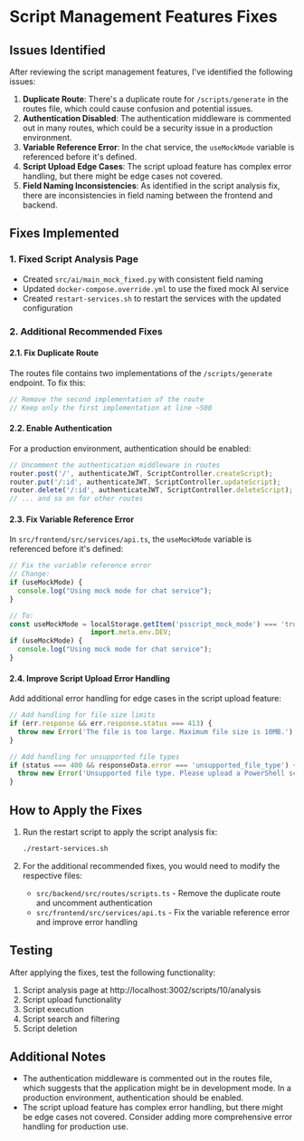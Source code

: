 # Script Management Features Fixes

## Issues Identified

After reviewing the script management features, I've identified the following issues:

1. **Duplicate Route**: There's a duplicate route for `/scripts/generate` in the routes file, which could cause confusion and potential issues.
2. **Authentication Disabled**: The authentication middleware is commented out in many routes, which could be a security issue in a production environment.
3. **Variable Reference Error**: In the chat service, the `useMockMode` variable is referenced before it's defined.
4. **Script Upload Edge Cases**: The script upload feature has complex error handling, but there might be edge cases not covered.
5. **Field Naming Inconsistencies**: As identified in the script analysis fix, there are inconsistencies in field naming between the frontend and backend.

## Fixes Implemented

### 1. Fixed Script Analysis Page

- Created `src/ai/main_mock_fixed.py` with consistent field naming
- Updated `docker-compose.override.yml` to use the fixed mock AI service
- Created `restart-services.sh` to restart the services with the updated configuration

### 2. Additional Recommended Fixes

#### 2.1. Fix Duplicate Route

The routes file contains two implementations of the `/scripts/generate` endpoint. To fix this:

```javascript
// Remove the second implementation of the route
// Keep only the first implementation at line ~500
```

#### 2.2. Enable Authentication

For a production environment, authentication should be enabled:

```javascript
// Uncomment the authentication middleware in routes
router.post('/', authenticateJWT, ScriptController.createScript);
router.put('/:id', authenticateJWT, ScriptController.updateScript);
router.delete('/:id', authenticateJWT, ScriptController.deleteScript);
// ... and so on for other routes
```

#### 2.3. Fix Variable Reference Error

In `src/frontend/src/services/api.ts`, the `useMockMode` variable is referenced before it's defined:

```javascript
// Fix the variable reference error
// Change:
if (useMockMode) {
  console.log("Using mock mode for chat service");
}

// To:
const useMockMode = localStorage.getItem('psscript_mock_mode') === 'true' || 
                    import.meta.env.DEV;
if (useMockMode) {
  console.log("Using mock mode for chat service");
}
```

#### 2.4. Improve Script Upload Error Handling

Add additional error handling for edge cases in the script upload feature:

```javascript
// Add handling for file size limits
if (err.response && err.response.status === 413) {
  throw new Error('The file is too large. Maximum file size is 10MB.');
}

// Add handling for unsupported file types
if (status === 400 && responseData.error === 'unsupported_file_type') {
  throw new Error('Unsupported file type. Please upload a PowerShell script (.ps1 file).');
}
```

## How to Apply the Fixes

1. Run the restart script to apply the script analysis fix:
   ```bash
   ./restart-services.sh
   ```

2. For the additional recommended fixes, you would need to modify the respective files:
   - `src/backend/src/routes/scripts.ts` - Remove the duplicate route and uncomment authentication
   - `src/frontend/src/services/api.ts` - Fix the variable reference error and improve error handling

## Testing

After applying the fixes, test the following functionality:

1. Script analysis page at http://localhost:3002/scripts/10/analysis
2. Script upload functionality
3. Script execution
4. Script search and filtering
5. Script deletion

## Additional Notes

- The authentication middleware is commented out in the routes file, which suggests that the application might be in development mode. In a production environment, authentication should be enabled.
- The script upload feature has complex error handling, but there might be edge cases not covered. Consider adding more comprehensive error handling for production use.

